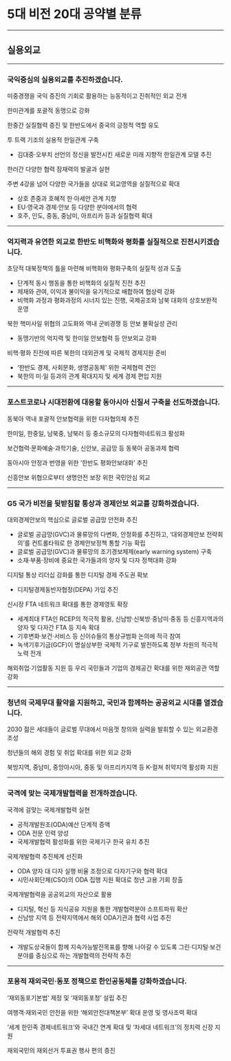 # 5대 비전 20대 공약별 분류
---
## 실용외교

---

### 국익중심의 실용외교를 추진하겠습니다.

미중경쟁을 국익 증진의 기회로 활용하는 능동적이고 진취적인 외교 전개

한미관계를 포괄적 동맹으로 강화

한중간 실질협력 증진 및 한반도에서 중국의 긍정적 역할 유도

투 트랙 기조의 실용적 한일관계 구축
- 김대중·오부치 선언의 정신을 발전시킨 새로운 미래 지향적 한일관계 모델 추진

한러간 다양한 협력 잠재력의 발굴과 실현

주변 4강을 넘어 다양한 국가들을 상대로 외교영역을 실질적으로 확대
- 상호 존중과 호혜적 한·아세안 관계 지향
- EU·영국과 경제·안보 등 다양한 분야에서의 협력
- 호주, 인도, 중동, 중남미, 아프리카 등과 실질협력 확대


---

### 억지력과 유연한 외교로 한반도 비핵화와 평화를 실질적으로 진전시키겠습니다.

초당적 대북정책의 틀을 마련해 비핵화와 평화구축의 실질적 성과 도출
- 단계적 동시 행동을 통한 비핵화의 실질적 진전 추진
- 제재와 관여, 이익과 불이익을 유기적으로 배합하여 협상력 강화
- 비핵화 과정과 평화과정의 시너지 있는 진행, 국제공조와 남북 대화의 상호보완적 운영

북한 핵미사일 위협의 고도화와 역내 군비경쟁 등 안보 불확실성 관리
- 동맹기반의 억지력 및 한미일 안보협력 등 안보외교 강화

비핵·평화 진전에 따른 북한의 대외관계 및 국제적 경제지원 준비
- ‘한반도 경제, 사회문화, 생명공동체’ 위한 국제협력 견인
- 북한의 미·일 등과의 관계 확대지지 및 세계 경제 편입 지원

---

### 포스트코로나 시대전환에 대응할 동아시아 신질서 구축을 선도하겠습니다.

동북아 역내 포괄적 안보협력을 위한 다자협의체 추진

한미일, 한중일, 남북중, 남북러 등 중소규모의 다자협력네트워크 활성화

보건협력·문화예술·과학기술, 신안보, 공급망 등 동북아 공동과제 협력

동아시아 안정과 번영을 위한 ‘한반도 평화안보대화’ 추진

신흥안보 위협으로부터 생명안전 보장 위한 국민안심 외교

---

### G5 국가 비전을 뒷받침할 통상과 경제안보 외교를 강화하겠습니다.

대외경제안보의 핵심으로 글로벌 공급망 안전화 추진
- 글로벌 공급망(GVC)과 물류망의 다변화, 안정화를 추진하고, ‘대외경제안보 전략회의’를 컨트롤타워로 한 경제안보정책 통할 기능 확립
- 글로벌 공급망(GVC)과 물류망의 조기경보체제(early warning system) 구축
- 소재·부품·장비에 중요한 국가들과의 양자 및 다자 정책대화 강화

디지털 통상 리더십 강화를 통한 디지털 경제 주도권 확보
- 디지털경제동반자협정(DEPA) 가입 추진

신시장 FTA 네트워크 확대를 통한 경제영토 확장
- 세계최대 FTA인 RCEP의 적극적 활용, 신남방·신북방·중남미·중동 등 신흥지역과의 양자 및 다자간 FTA 등 지속 확대
- 기후변화·보건·서비스 등 신이슈들의 통상규범화 논의에 적극 참여
- 녹색기후기금(GCF)이 명실상부한 국제적 기구로 발전하도록 정부 차원의 적극적 노력 전개

해외취업·기업활동 지원 등 우리 국민들과 기업의 경제공간 확대를 위한 재외공관 역할 강화 

---

### 청년의 국제무대 활약을 지원하고, 국민과 함께하는 공공외교 시대를 열겠습니다.

2030 젊은 세대들이 글로벌 무대에서 마음껏 창의와 실력을 발휘할 수 있는 외교환경 조성

청년들의 해외 경험 및 취업 확대를 위한 외교 강화

북방지역, 중남미, 중앙아시아, 중동 및 아프리카지역 등 K-컬쳐 취약지역 활성화 지원 

---

### 국격에 맞는 국제개발협력을 전개하겠습니다.

국격에 걸맞는 국제개발협력 실현
- 공적개발원조(ODA)예산 단계적 증액
- ODA 전문 인력 양성 
- 국제개발협력 활성화를 위한 국제기구 한국 유치 추진

국제개발협력 추진체계 선진화
- ODA 양자 대 다자 실행 비율 조정으로 다자기구와 협력 확대
- 시민사회단체(CSO)의 ODA 집행 지원 확대로 청년 고용 기회 창출

국제개발협력을 공공외교의 자산으로 활용
- 디지털, 혁신 등 지식공유 지원을 통한 개발협력분야 소프트파워 확산
- 신남방 지역 등 전략지역에서 해외 ODA기관과 협력 사업 추진

전략적 개발협력 추진
- 개발도상국들이 함께 지속가능발전목표를 향해 나아갈 수 있도록 그린·디지털·보건 분야를 중심으로 하는 개발협력의 전략적 추진

---

### 포용적 재외국민·동포 정책으로 한인공동체를 강화하겠습니다.

‘재외동포기본법’ 제정 및 ‘재외동포청’ 설립 추진

여행객·재외국민 안전을 위한 ‘해외안전대책본부’ 확대 운영 및 영사조력 확대

‘세계 한민족 경제네트워크’와 국내간 연계 확대 및 ‘차세대 네트워크’의 정치력 신장 지원

재외국민의 재외선거 투표권 행사 편의 증진
